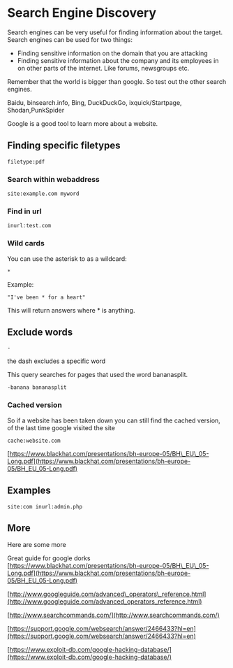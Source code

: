 # Search Engine Discovery

Search engines can be very useful for finding information about the target. Search engines can be used for two things:

* Finding sensitive information on the domain that you are attacking
* Finding sensitive information about the company and its employees in on other parts of the internet. Like forums, newsgroups etc.



Remember that the world is bigger than google. So test out the other search engines.

Baidu, binsearch.info, Bing, DuckDuckGo, ixquick/Startpage, Shodan,PunkSpider



Google is a good tool to learn more about a website.

## Finding specific filetypes

```
filetype:pdf
```

### Search within webaddress

```
site:example.com myword
```

### Find in url

```
inurl:test.com
```

### Wild cards

You can use the asterisk to as a wildcard:

```
*
```

Example:

```
"I've been * for a heart"
```

This will return answers where \* is anything.

## Exclude words

```
-
```

the dash excludes a specific word

This query searches for pages that used the word bananasplit.

```
-banana bananasplit
```

### Cached version

So if a website has been taken down you can still find the cached version, of the last time google visited the site

```
cache:website.com
```

[https://www.blackhat.com/presentations/bh-europe-05/BH\_EU\_05-Long.pdf](https://www.blackhat.com/presentations/bh-europe-05/BH_EU_05-Long.pdf)

## Examples



```
site:com inurl:admin.php
```

## More

Here are some more

Great guide for google dorks  
[https://www.blackhat.com/presentations/bh-europe-05/BH\_EU\_05-Long.pdf](https://www.blackhat.com/presentations/bh-europe-05/BH_EU_05-Long.pdf)

[http://www.googleguide.com/advanced\_operators\_reference.html](http://www.googleguide.com/advanced_operators_reference.html)

[http://www.searchcommands.com/](http://www.searchcommands.com/)

[https://support.google.com/websearch/answer/2466433?hl=en](https://support.google.com/websearch/answer/2466433?hl=en)

[https://www.exploit-db.com/google-hacking-database/](https://www.exploit-db.com/google-hacking-database/)

